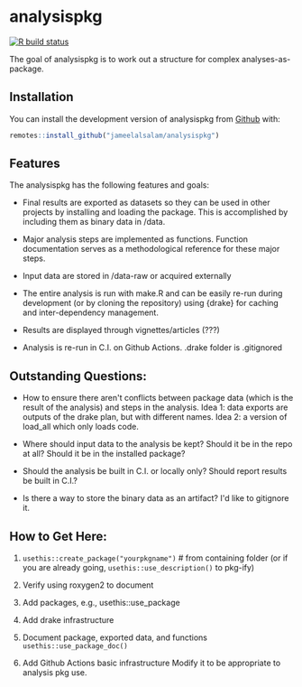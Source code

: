 
# analysispkg

<!-- badges: start -->
[![R build status](https://github.com/jameelalsalam/analysispkg/workflows/R-CMD-check/badge.svg)](https://github.com/jameelalsalam/analysispkg/actions)
<!-- badges: end -->

The goal of analysispkg is to work out a structure for complex analyses-as-package.

## Installation

You can install the development version of analysispkg from [Github](https://www.github.com/jameelalsalam/analysispkg) with:

``` r
remotes::install_github("jameelalsalam/analysispkg")
```

## Features

The analysispkg has the following features and goals:

  * Final results are exported as datasets so they can be used in other projects by installing and loading the package. This is accomplished by including them as binary data in /data.

  * Major analysis steps are implemented as functions. Function documentation serves as a methodological reference for these major steps.
  
  * Input data are stored in /data-raw or acquired externally

  * The entire analysis is run with make.R and can be easily re-run during development (or by cloning the repository) using {drake} for caching and inter-dependency management.

  * Results are displayed through vignettes/articles (???)
  
  * Analysis is re-run in C.I. on Github Actions. .drake folder is .gitignored


## Outstanding Questions:

  * How to ensure there aren't conflicts between package data (which is the result of the analysis) and steps in the analysis. Idea 1: data exports are outputs of the drake plan, but with different names. Idea 2: a version of load_all which only loads code.
  
  * Where should input data to the analysis be kept? Should it be in the repo at all? Should it be in the installed package?
  
  * Should the analysis be built in C.I. or locally only? Should report results be built in C.I.?
  
  * Is there a way to store the binary data as an artifact? I'd like to gitignore it.
  
  
## How to Get Here:

1) `usethis::create_package("yourpkgname")` # from containing folder
   (or if you are already going, `usethis::use_description()` to pkg-ify)

2) Verify using roxygen2 to document

3) Add packages, e.g., usethis::use_package

4) Add drake infrastructure

5) Document package, exported data, and functions
   `usethis::use_package_doc()`

6) Add Github Actions basic infrastructure
   Modify it to be appropriate to analysis pkg use.
   

